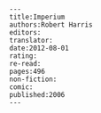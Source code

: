 
    ---
    title:Imperium
    authors:Robert Harris
    editors:
    translator:
    date:2012-08-01
    rating:
    re-read:
    pages:496
    non-fiction:
    comic:
    published:2006
    ---

    